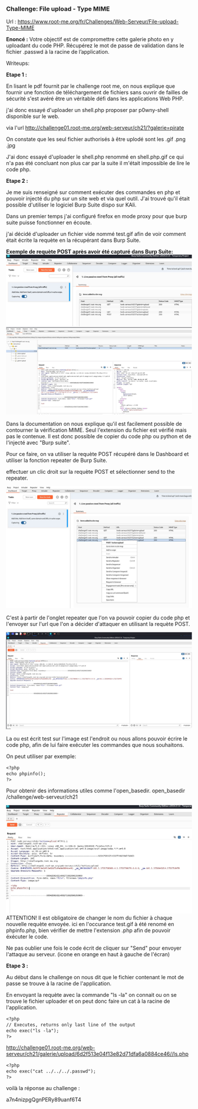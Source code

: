 ### Challenge: File upload - Type MIME

Url :  https://www.root-me.org/fr/Challenges/Web-Serveur/File-upload-Type-MIME

**Enoncé :**
 Votre objectif est de compromettre cette galerie photo en y uploadant du code PHP.
Récupérez le mot de passe de validation dans le fichier .passwd à la racine de l’application.

Writeups: 

**Etape 1 :**

En lisant le pdf fournit par le challenge root me, on nous explique que fournir une fonction de téléchargement de fichiers sans ouvrir de failles de sécurité s'est avéré être un véritable défi dans les applications Web PHP.

j'ai donc essayé d'uploader un shell.php proposer par p0wny-shell disponible sur le web.

via l'url http://challenge01.root-me.org/web-serveur/ch21/?galerie=pirate 

On constate que les seul fichier authorisés à être uplodé sont les .gif .png .jpg

J'ai donc essayé d'uploader le shell.php renommé en shell.php.gif
ce qui n'a pas été concluant non plus car par la suite il m'était impossible de lire le code php.

**Etape 2 :**

Je me suis renseigné sur comment exécuter des commandes en php et pouvoir injecté du php sur un site web et via quel outil. J'ai trouvé qu'il était possible d'utiliser le logiciel Burp Suite dispo sur KAli.

Dans un premier temps j'ai configuré firefox en mode proxy pour que burp suite puisse fonctionner en écoute.

j'ai décidé d'uploader un fichier vide nommé test.gif afin de voir comment était écrite la requète en la récupérant dans Burp Suite.

**Exemple  de requète POST après avoir été capturé dans Burp Suite:**
![Dashboardburpsuite](./assets/Dashboardburpsuite.jpg)
![requète POST](./assets/requetePOST.jpg)

Dans la documentation on nous explique qu'il est facilement possible de contourner la vérification MIME. Seul l'extension du fichier est vérifié mais pas le contenue. Il est donc possible de copier du code php ou python et de l'injecté avec "Burp suite".

Pour ce faire, on va utiliser la requète POST récupéré dans le Dashboard et utiliser la fonction repeater de Burp Suite.

effectuer un clic droit sur la requète POST et sélectionner send to the repeater.

![sendtotherepeater](./assets/send%20to%20the%20repeater.jpg)

C'est à partir de l'onglet repeater que l'on va pouvoir copier du code php et l'envoyer sur l'url que l'on a décider d'attaquer en utilisant la requète POST.

![ongletrepetear](./assets/ongletreapter.jpg)

La ou est écrit test sur l'image est l'endroit ou nous allons pouvoir écrire le code php, afin de lui faire exécuter les commandes que nous souhaitons.

On peut utiliser par exemple:
```
<?php
echo phpinfo();
?>
```
Pour obtenir des informations utiles comme l'open_basedir.
open_basedir	/challenge/web-serveur/ch21

![phpinfo](./assets/phpinfo.jpg)
ATTENTION! Il est obligatoire de changer le nom du fichier à chaque nouvelle requète envoyée. ici en l'occurance test.gif à été renomé en phpinfo.php, bien vérifier de mettre l'extension .php afin de pouvoir éxécuter le code.

Ne pas oublier une fois le code écrit de cliquer sur "Send" pour envoyer l'attaque au serveur. (icone en orange en haut à gauche de l'écran)

**Etape 3 :**

Au début dans le challenge on nous dit que le fichier contenant le mot de passe se trouve à la racine de l'application.


En envoyant la requète avec la commande "ls -la" on connait ou on se trouve le fichier uploader et on peut donc faire un cat à la racine de l'application.

```
<?php
// Executes, returns only last line of the output
echo exec("ls -la");
?>
```

http://challenge01.root-me.org/web-serveur/ch21/galerie/upload/6d2f513e04f13e82d71dfa6a0884ce46//ls.php

```
<?php
echo exec("cat ../../../.passwd");
?>
```

voilà la réponse au challenge :

a7n4nizpgQgnPERy89uanf6T4
